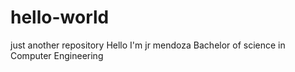 # hello-world
just another repository
Hello I'm jr mendoza
Bachelor of science in Computer Engineering
